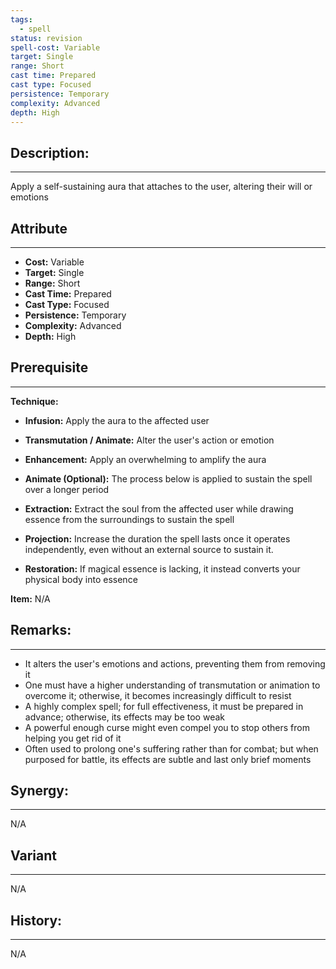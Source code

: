 ```yaml
---
tags:
  - spell
status: revision
spell-cost: Variable
target: Single
range: Short
cast time: Prepared
cast type: Focused
persistence: Temporary
complexity: Advanced
depth: High
---
```

## Description:  
---  
Apply a self-sustaining aura that attaches to the user, altering their will or emotions  
  
## Attribute  
___  
- __Cost:__ Variable  
- __Target:__ Single  
- __Range:__ Short  
- __Cast Time:__ Prepared  
- __Cast Type:__ Focused  
- __Persistence:__ Temporary  
- __Complexity:__ Advanced  
- __Depth:__ High  
  
## Prerequisite  
___  
  
__Technique:__  
  
- __Infusion:__ Apply the aura to the affected user  
- __Transmutation / Animate:__ Alter the user's action or emotion  
- __Enhancement:__ Apply an overwhelming to amplify the aura  
  
- __Animate (Optional):__ The process below is applied to sustain the spell over a longer period  
- __Extraction:__ Extract the soul from the affected user while drawing essence from the surroundings to sustain the spell  
- __Projection:__ Increase the duration the spell lasts once it operates independently, even without an external source to sustain it.  
- __Restoration:__ If magical essence is lacking, it instead converts your physical body into essence  
  
__Item:__ N/A  
  
## Remarks:  
___  
- It alters the user's emotions and actions, preventing them from removing it  
- One must have a higher understanding of transmutation or animation to overcome it; otherwise, it becomes increasingly difficult to resist  
- A highly complex spell; for full effectiveness, it must be prepared in advance; otherwise, its effects may be too weak  
- A powerful enough curse might even compel you to stop others from helping you get rid of it  
- Often used to prolong one's suffering rather than for combat; but when purposed for battle, its effects are subtle and last only brief moments  
  
## Synergy:  
___  
N/A  
  
## Variant  
___  
N/A  
  
## History:  
___  
N/A